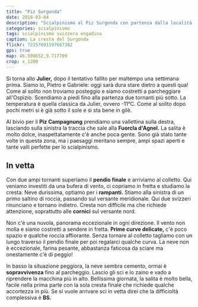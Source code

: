 ```yaml
---
title: "Piz Surgonda"
date: 2018-03-04
description: "Scialpinismo al Piz Surgonda con partenza dalla località La Veduta presso lo Julier Pass"
categories: scialpinismo
tags: scialpinismo svizzera engadina
caption: La cresta del Surgonda
flickr: 72157691197667382
gps: true
map: 46.509652,9.717709
crop: x_1200
---
```


Si torna allo **Julier,** dopo il tentativo fallito per maltempo una settimana prima. Siamo io, Pietro e Gabriele: oggi sarà dura stare dietro a questi qua! Come al solito non troviamo posteggio e siamo costretti a parcheggiare all'Ospizio. Scendiamo a piedi fino alla partenza due tornanti più sotto. La temperatura è quella classica da Julier, ovvero -11°C. Come al solito dopo pochi metri si è già sotto il sole e si sta bene in gilè.

Al bivio per il **Piz Campagnung** prendiamo una vallettina sulla destra, lasciando sulla sinistra la traccia che sale alla **Fuorcla d'Agnel.** La salita è molto dolce, inaspettatamente c'è anche poca gente. Sono già stato tante volte in questa zona, ma i paesaggi meritano sempre, ampi spazi aperti e tante valli perfette per lo scialpinismo.

## In vetta

Con due ampi tornanti superiamo il **pendio finale** e arriviamo al colletto. Qui veniamo investiti da una bufera di vento, ci copriamo in fretta e studiamo la cresta. Neve durissima, optiamo per i **rampanti.** Stiamo alla sinistra di un primo saltino di roccia, passando sul versante meridionale. Qui due svizzeri rinunciano e tornano indietro. Cresta non difficile ma che richiede attenzione, soprattutto alle **cornici** sul versante nord.

Non c'è una nuvola, panorama eccezionale in ogni direzione. Il vento non molla e siamo costretti a sendere in fretta. **Prime curve delicate,** c'è poco spazio e qualche roccia affiorante. Senza tornare al colletto tagliamo con un lungo traverso il pendio finale per poi regalarci qualche curva. La neve non è eccezionale, farina pesante, abbastanza faticosa da sciare ma onestamente c'è di peggio!

In basso la situazione peggiora, la neve sembra cemento, ormai è **sopravvivenza** fino al parcheggio. Lascio gli sci e lo zaino e vado a riprendere la macchina più in alto. Bellissima giornata, la salita è molto bella, facile nella prima parte con la sola cresta finale che richiede qualche accortezza in più. Se si vuole arrivare sci in vetta direi che la difficioltà complessiva è **BS.**
